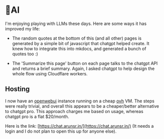 # 🧠AI

I'm enjoying playing with LLMs these days. Here are some ways it has improved
my life:

- The random quotes at the bottom of this (and all other) pages is
  generated by a simple bit of javascript that chatgpt helped
  create. It knew how to integrate this into mkdocs, and generated a
  bunch of quotes too :)

- The 'Summarize this page' button on each page talks to the chatgpt
  API and returns a brief summary. Again, I asked chatgpt to help
  design the whole flow using Cloudflare workers.


## Hosting

I now have an [openwebui](https://openwebui.com/) instance running on a cheap
[ovh](https://ovhcloud.com/) VM. The steps were really trivial, and overall
this appears to be a cheaper/better alternative to chatgpt pro. This approach
charges me based on usage, whereas chatgpt pro is a flat $20/month.

Here is the link: [https://chat.arunsr.in/](https://chat.arunsr.in/) (It needs a
login and I do not plan to open this up for anyone else).
